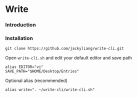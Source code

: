 # Write

### Introduction

### Installation

    git clone https://github.com/jackyliang/write-cli.git
    
Open `write-cli.sh` and edit your default editor and save path

    alias EDITOR="vi"
    SAVE_PATH="$HOME/Desktop/Entries"

Optional alias (recommended)

    alias write=". ~/write-cli/write-cli.sh"

